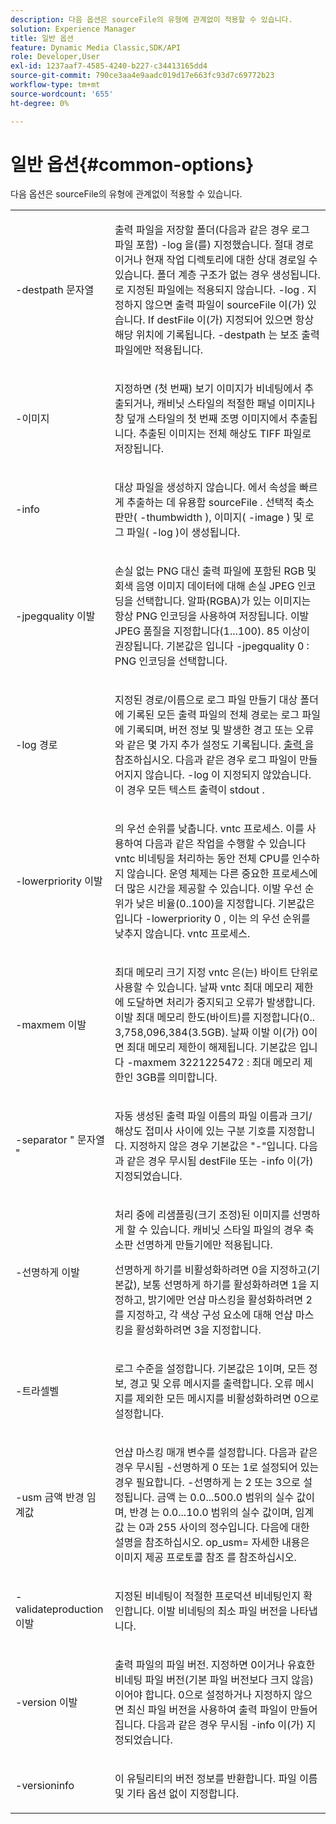 ```yaml
---
description: 다음 옵션은 sourceFile의 유형에 관계없이 적용할 수 있습니다.
solution: Experience Manager
title: 일반 옵션
feature: Dynamic Media Classic,SDK/API
role: Developer,User
exl-id: 1237aaf7-4585-4240-b227-c34413165dd4
source-git-commit: 790ce3aa4e9aadc019d17e663fc93d7c69772b23
workflow-type: tm+mt
source-wordcount: '655'
ht-degree: 0%

---
```


# 일반 옵션{#common-options}

다음 옵션은 sourceFile의 유형에 관계없이 적용할 수 있습니다.

<table id="simpletable_3BFC3737C891411D84405CEEF6B19542"> 
 <tr class="strow"> 
  <td class="stentry"> <p> <span class="codeph"> -destpath <span class="varname"> 문자열 </span> </span> </p> </td> 
  <td class="stentry"> <p>출력 파일을 저장할 폴더(다음과 같은 경우 로그 파일 포함) <span class="codeph"> -log </span> 을(를) 지정했습니다. 절대 경로이거나 현재 작업 디렉토리에 대한 상대 경로일 수 있습니다. 폴더 계층 구조가 없는 경우 생성됩니다. 로 지정된 파일에는 적용되지 않습니다. <span class="codeph"> -log </span>. 지정하지 않으면 출력 파일이 <span class="varname"> sourceFile </span> 이(가) 있습니다. If <span class="varname"> destFile </span> 이(가) 지정되어 있으면 항상 해당 위치에 기록됩니다. <span class="codeph"> -destpath </span> 는 보조 출력 파일에만 적용됩니다. </p> </td> 
 </tr> 
 <tr class="strow"> 
  <td class="stentry"> <p> <span class="codeph"> -이미지 </span> </p> </td> 
  <td class="stentry"> <p>지정하면 (첫 번째) 보기 이미지가 비네팅에서 추출되거나, 캐비닛 스타일의 적절한 패널 이미지나 창 덮개 스타일의 첫 번째 조명 이미지에서 추출됩니다. 추출된 이미지는 전체 해상도 TIFF 파일로 저장됩니다. </p> </td> 
 </tr> 
 <tr class="strow"> 
  <td class="stentry"> <p> <span class="codeph"> -info </span> </p> </td> 
  <td class="stentry"> <p>대상 파일을 생성하지 않습니다. 에서 속성을 빠르게 추출하는 데 유용함 <span class="varname"> sourceFile </span>. 선택적 축소판만( <span class="codeph"> -thumbwidth </span>), 이미지( <span class="codeph"> -image </span>) 및 로그 파일( <span class="codeph"> -log </span>)이 생성됩니다. </p> </td> 
 </tr> 
 <tr class="strow"> 
  <td class="stentry"> <p> <span class="codeph"> -jpegquality <span class="varname"> 이발 </span> </span> </p> </td> 
  <td class="stentry"> <p>손실 없는 PNG 대신 출력 파일에 포함된 RGB 및 회색 음영 이미지 데이터에 대해 손실 JPEG 인코딩을 선택합니다. 알파(RGBA)가 있는 이미지는 항상 PNG 인코딩을 사용하여 저장됩니다. <span class="varname"> 이발 </span> JPEG 품질을 지정합니다(1...100). 85 이상이 권장됩니다. 기본값은 입니다 <span class="codeph"> -jpegquality 0 </span>: PNG 인코딩을 선택합니다. </p> </td> 
 </tr> 
 <tr class="strow"> 
  <td class="stentry"> <p> <span class="codeph"> -log <span class="varname"> 경로 </span> </span> </p> </td> 
  <td class="stentry"> <p>지정된 경로/이름으로 로그 파일 만들기 대상 폴더에 기록된 모든 출력 파일의 전체 경로는 로그 파일에 기록되며, 버전 정보 및 발생한 경고 또는 오류와 같은 몇 가지 추가 설정도 기록됩니다. <a href="../../../../ir-api/vntc/utilities/c-ir-vignette-converter-vntc/r-ir-output.md#reference-c51e30b721eb416bb646089f0ac045c5" type="reference" format="dita" scope="local"> 출력 </a> 을 참조하십시오. 다음과 같은 경우 로그 파일이 만들어지지 않습니다. <span class="codeph"> -log </span> 이 지정되지 않았습니다. 이 경우 모든 텍스트 출력이 <span class="codeph"> stdout </span>. </p> </td> 
 </tr> 
 <tr class="strow"> 
  <td class="stentry"> <p> <span class="codeph"> -lowerpriority <span class="varname"> 이발 </span> </span> </p> </td> 
  <td class="stentry"> <p>의 우선 순위를 낮춥니다. <span class="filepath"> vntc </span> 프로세스. 이를 사용하여 다음과 같은 작업을 수행할 수 있습니다 <span class="filepath"> vntc </span> 비네팅을 처리하는 동안 전체 CPU를 인수하지 않습니다. 운영 체제는 다른 중요한 프로세스에 더 많은 시간을 제공할 수 있습니다. <span class="varname"> 이발 </span> 우선 순위가 낮은 비율(0..100)을 지정합니다. 기본값은 입니다 <span class="codeph"> -lowerpriority 0 </span>, 이는 의 우선 순위를 낮추지 않습니다. <span class="filepath"> vntc </span> 프로세스. </p> </td> 
 </tr> 
 <tr class="strow"> 
  <td class="stentry"> <p> <span class="codeph"> -maxmem <span class="varname"> 이발 </span> </span> </p> </td> 
  <td class="stentry"> <p>최대 메모리 크기 지정 <span class="filepath"> vntc </span> 은(는) 바이트 단위로 사용할 수 있습니다. 날짜 <span class="filepath"> vntc </span> 최대 메모리 제한에 도달하면 처리가 중지되고 오류가 발생합니다. <span class="varname"> 이발 </span> 최대 메모리 한도(바이트)를 지정합니다(0.. 3,758,096,384(3.5GB). 날짜 <span class="varname"> 이발 </span> 이(가) 0이면 최대 메모리 제한이 해제됩니다. 기본값은 입니다 <span class="codeph"> -maxmem 3221225472 </span>: 최대 메모리 제한인 3GB를 의미합니다. </p> </td> 
 </tr> 
 <tr class="strow"> 
  <td class="stentry"> <p> <span class="codeph"> -separator " <span class="varname"> 문자열 </span>" </span> </p> </td> 
  <td class="stentry"> <p>자동 생성된 출력 파일 이름의 파일 이름과 크기/해상도 접미사 사이에 있는 구분 기호를 지정합니다. 지정하지 않은 경우 기본값은 "-"입니다. 다음과 같은 경우 무시됨 <span class="varname"> destFile </span> 또는 <span class="codeph"> -info </span> 이(가) 지정되었습니다. </p> </td> 
 </tr> 
 <tr class="strow"> 
  <td class="stentry"> <p> <span class="codeph"> -선명하게 <span class="varname"> 이발 </span> </span> </p> </td> 
  <td class="stentry"> <p>처리 중에 리샘플링(크기 조정)된 이미지를 선명하게 할 수 있습니다. 캐비닛 스타일 파일의 경우 축소판 선명하게 만들기에만 적용됩니다. </p> <p>선명하게 하기를 비활성화하려면 0을 지정하고(기본값), 보통 선명하게 하기를 활성화하려면 1을 지정하고, 밝기에만 언샵 마스킹을 활성화하려면 2를 지정하고, 각 색상 구성 요소에 대해 언샵 마스킹을 활성화하려면 3을 지정합니다. </p> </td> 
 </tr> 
 <tr class="strow"> 
  <td class="stentry"> <p> <span class="codeph"> -트라셀벨 </span> </p> </td> 
  <td class="stentry"> <p>로그 수준을 설정합니다. 기본값은 1이며, 모든 정보, 경고 및 오류 메시지를 출력합니다. 오류 메시지를 제외한 모든 메시지를 비활성화하려면 0으로 설정합니다. </p> </td> 
 </tr> 
 <tr class="strow"> 
  <td class="stentry"> <p> <span class="codeph"> -usm <span class="varname"> 금액 </span> <span class="varname"> 반경 </span> <span class="varname"> 임계값 </span> </span> </p> </td> 
  <td class="stentry"> <p>언샵 마스킹 매개 변수를 설정합니다. 다음과 같은 경우 무시됨 <span class="codeph"> -선명하게 </span> 0 또는 1로 설정되어 있는 경우 필요합니다. <span class="codeph"> -선명하게 </span> 는 2 또는 3으로 설정됩니다. <span class="varname"> 금액 </span> 는 0.0...500.0 범위의 실수 값이며, <span class="varname"> 반경 </span> 는 0.0...10.0 범위의 실수 값이며, <span class="varname"> 임계값 </span> 는 0과 255 사이의 정수입니다. 다음에 대한 설명을 참조하십시오. <span class="codeph"> op_usm= </span> 자세한 내용은 이미지 제공 프로토콜 참조 를 참조하십시오. </p> </td> 
 </tr> 
 <tr class="strow"> 
  <td class="stentry"> <p> <span class="codeph"> -validateproduction <span class="varname"> 이발 </span> </span> </p> </td> 
  <td class="stentry"> <p>지정된 비네팅이 적절한 프로덕션 비네팅인지 확인합니다. <span class="varname"> 이발 </span> 비네팅의 최소 파일 버전을 나타냅니다. </p> </td> 
 </tr> 
 <tr class="strow"> 
  <td class="stentry"> <p> <span class="codeph"> -version <span class="varname"> 이발 </span> </span> </p> </td> 
  <td class="stentry"> <p>출력 파일의 파일 버전. 지정하면 0이거나 유효한 비네팅 파일 버전(기본 파일 버전보다 크지 않음)이어야 합니다. 0으로 설정하거나 지정하지 않으면 최신 파일 버전을 사용하여 출력 파일이 만들어집니다. 다음과 같은 경우 무시됨 <span class="codeph"> -info </span> 이(가) 지정되었습니다. </p> </td> 
 </tr> 
 <tr class="strow"> 
  <td class="stentry"> <p> <span class="codeph"> -versioninfo </span> </p> </td> 
  <td class="stentry"> <p>이 유틸리티의 버전 정보를 반환합니다. 파일 이름 및 기타 옵션 없이 지정합니다. </p> </td> 
 </tr> 
</table>
